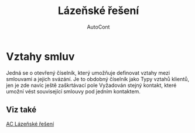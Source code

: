 ﻿---
    title: "Lázeňské řešení"
    author: AutoCont
    ms.date: 04/30/2018
    ms.topic: article
    ms.prod: dynamics-nav-2017
    ms.contentlocale: cs-cz
    ms.lasthandoff: 04/30/2018
---

# Vztahy smluv
Jedná se o otevřený číselník, který umožňuje definovat vztahy mezi smlouvami a jejich svázání. Je to obdobný číselník jako Typy vztahů klientů, jen je zde navíc ještě zaškrtávací pole Vyžadován stejný kontakt, které umožní vést související smlouvy pod jedním kontaktem. 

## <a name="see-also"></a>Viz také
[AC Lázeňské řešení](ac-spa-solution.md)